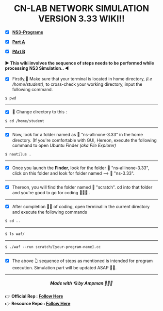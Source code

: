 
<h1 align="center">CN-LAB NETWORK SIMULATION VERSION 3.33 WIKI!!</h1>

- [x] **[NS3-Programs](https://amppmann.github.io/CN-Lab-Simulation/CN%20Lab%20MSE-Git/NS-3%20Programs.pdf)**
- [x] **[Part A](https://amppmann.github.io/NS3/PART%20A.zip)**
- [x] **[PArt B](https://amppmann.github.io/NS3/PART%20B.zip)**


<div>
<h4>▶ This wiki involves the sequence of steps needs to be performed while processing NS3 Simulation.. ◀</h4>
</div>

- [x] Firstly,📝 Make sure that your terminal is located in home directory, *(i.e /home/student)*, to cross-check your working directory, input the following command.


```
$ pwd
```
<hr>

- [x] 📁 Change directory to this :

```
$ cd /home/student
```
<hr>

- [x]  Now, look for a folder named as 📁 "ns-allinone-3.33" in the home directory. (If you're comfortable with GUI, Hereon, execute the following command to open Ubuntu Finder *(aka File Explorer)*

```
$ nautilus .
```
<hr>

- [x] Once you launch the **Finder**, look for the folder 📁 "ns-allinone-3.33", click on this folder and look for folder named --> 📁 "ns-3.33".
<hr>

- [x] Thereon, you will find the folder named 📁 "scratch". cd into that folder and you're good to go for coding 👨🏻‍💻 .
<hr>

- [x] After completion 👍🏻 of coding, open terminal in the current directory and execute the following commands  
```
$ cd ..
```
<hr>

```
$ ls waf/
```
<hr>


```
$ ./waf --run scratch/[your-program-name].cc
```
<hr>

- [x] The above 👆 sequence of steps as mentioned is intended for program execution. Simulation part will be updated ASAP 🙆‍♀️.
<hr>

<div>
<h5 align="center">Made with 💘 by Ampman 👨🏻‍💻 </h5>
</div>

👉 **Official Rep   : [Follow Here](https://github.com/sachindsilva16)**
<br>
👉 **Resource Repo :  [Follow Here](https://github.com/amppmann)**




